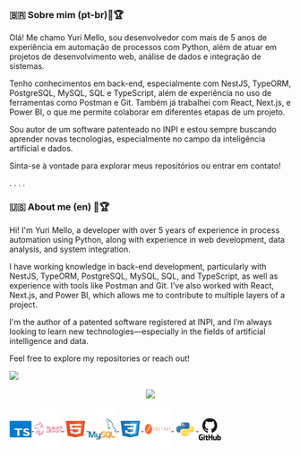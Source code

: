 ### 🇧🇷 Sobre mim (pt-br)📍🏆

Olá! Me chamo Yuri Mello, sou desenvolvedor com mais de 5 anos de experiência em automação de processos com Python, além de atuar em projetos de desenvolvimento web, análise de dados e integração de sistemas.

Tenho conhecimentos em back-end, especialmente com NestJS, TypeORM, PostgreSQL, MySQL, SQL e TypeScript, além de experiência no uso de ferramentas como Postman e Git. Também já trabalhei com React, Next.js, e Power BI, o que me permite colaborar em diferentes etapas de um projeto.

Sou autor de um software patenteado no INPI e estou sempre buscando aprender novas tecnologias, especialmente no campo da inteligência artificial e dados.

Sinta-se à vontade para explorar meus repositórios ou entrar em contato!

.
.
.
.

### 🇺🇸 About me (en) 📍🏆
Hi! I'm Yuri Mello, a developer with over 5 years of experience in process automation using Python, along with experience in web development, data analysis, and system integration.

I have working knowledge in back-end development, particularly with NestJS, TypeORM, PostgreSQL, MySQL, SQL, and TypeScript, as well as experience with tools like Postman and Git. I’ve also worked with React, Next.js, and Power BI, which allows me to contribute to multiple layers of a project.

I'm the author of a patented software registered at INPI, and I’m always looking to learn new technologies—especially in the fields of artificial intelligence and data.

Feel free to explore my repositories or reach out!

<div> 

  <a href="https://www.linkedin.com/in/yuri-mello-a9b6b2190/" target="_blank"><img src="https://img.shields.io/badge/-LinkedIn-%230077B5?style=for-the-badge&logo=linkedin&logoColor=white" target="_blank"></a> 
 
 
 
</div>
<div align="center">
  
  <a href="https://github.com/YuriMelloFiles">
<!--   <img height="180em" src="https://github-readme-stats.vercel.app/api?username=YuriMelloFiles&show_icons=true&theme=black&include_all_commits=true&count_private=true"/> -->
  <img height="150em" src="https://github-readme-stats.vercel.app/api/top-langs/?username=YuriMelloFiles&layout=compact&langs_count=7&theme=black"/>

</div>



  
  <div style="display: inline_block"><br>
  <img align="center" alt="Yuri-Type" height="30" width="40" src="https://github.com/devicons/devicon/blob/master/icons/typescript/typescript-original.svg">
  <img align="center" alt="Yuri-Nest" height="70" width="50" src="https://raw.githubusercontent.com/devicons/devicon/54cfe13ac10eaa1ef817a343ab0a9437eb3c2e08/icons/nestjs/nestjs-line-wordmark.svg">
  <img align="center" alt="Yuri-HTML" height="30" width="40" src="https://raw.githubusercontent.com/devicons/devicon/master/icons/html5/html5-original.svg">
  <img align="center" alt="Yuri-MySQL" height="70" width="50" src="https://raw.githubusercontent.com/devicons/devicon/54cfe13ac10eaa1ef817a343ab0a9437eb3c2e08/icons/mysql/mysql-original-wordmark.svg">
  <img align="center" alt="Yuri-CSS" height="30" width="40" src="https://raw.githubusercontent.com/devicons/devicon/master/icons/css3/css3-original.svg">
  <img align="center" alt="Yuri-Postman" height="70" width="50" src="https://raw.githubusercontent.com/devicons/devicon/54cfe13ac10eaa1ef817a343ab0a9437eb3c2e08/icons/postman/postman-original-wordmark.svg">
  <img align="center" alt="Yuri-Python" height="30" width="40" src="https://raw.githubusercontent.com/devicons/devicon/master/icons/python/python-original.svg">
  <img align="center" alt="Yuri-Git" height="40" width="40" src="https://raw.githubusercontent.com/devicons/devicon/54cfe13ac10eaa1ef817a343ab0a9437eb3c2e08/icons/github/github-original-wordmark.svg">
  
  
  
  
  
</div>
